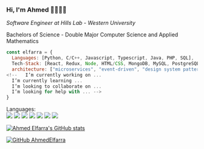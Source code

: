### Hi, I'm Ahmed 👋👋👋👋
_Software Engineer at Hills Lab - Western University_

Bachelors of Science - Double Major Computer Science and Applied Mathematics 

```javascript
const elfarra = {
  Languages: [Python, C/C++, Javascript, Typescript, Java, PHP, SQL],
  Tech-Stack: [React, Redux, Node, HTML/CSS, MongoDB, MySQL, PostgreSQL, Git, Docker, Kubernetes, QT,  Flask, Django, Angular, UNIX, Jira, AWS(EC2, S3, Lambda, Sagemaker), Hadoop, Terraform],
  architecture: ["microservices", "event-driven", "design system pattern"],
<!--   I’m currently working on ...
  I’m currently learning ...
  I’m looking to collaborate on ...
  I’m looking for help with ... -->
}
```
Languages:   
![](https://img.shields.io/badge/Code-Python-informational?style=flat&logo=Python&logoColor=white&color=2bbc8a)
![](https://img.shields.io/badge/Code-Java-informational?style=flat&logo=Java&logoColor=white&color=2bbc8a)
![](https://img.shields.io/badge/Code-C++-informational?style=flat&logo=C++&logoColor=white&color=2bbc8a)
![](https://img.shields.io/badge/Code-C-informational?style=flat&logo=C&logoColor=white&color=2bbc8a)
![](https://img.shields.io/badge/Code-JavaScript-informational?style=flat&logo=JavaScript&logoColor=white&color=2bbc8a)
![](https://img.shields.io/badge/Code-PHP-informational?style=flat&logo=PHP&logoColor=white&color=2bbc8a)
![](https://img.shields.io/badge/Code-SQL-informational?style=flat&logo=SQL&logoColor=white&color=2bbc8a)

<!-- Tech Stack: -->

[![Ahmed Elfarra's GitHub stats](https://github-readme-stats.vercel.app/api?username=AhmedElfarra)](https://github.com/AhmedElfarra/github-readme-stats)

<!-- 
[![Linkedin: Ahmed](https://img.shields.io/badge/-ahmed-elfarra-blue?style=flat-square&logo=Linkedin&logoColor=white&link=https://www.linkedin.com/in/ahmed-elfarra/)](https://www.linkedin.com/in/ahmed-elfarra/) -->
[![GitHub AhmedElfarra](https://img.shields.io/github/followers/AhmedElfarra?label=follow&style=social)](https://github.com/AhmedElfarra)



<!--
**AhmedElfarra/AhmedElfarra** is a ✨ _special_ ✨ repository because its `README.md` (this file) appears on your GitHub profile.

Here are some ideas to get you started:

- 🔭 I’m currently working on ...
- 🌱 I’m currently learning ...
- 👯 I’m looking to collaborate on ...
- 🤔 I’m looking for help with ...
- 💬 Ask me about ...
- 📫 How to reach me: ...
- 😄 Pronouns: ...
- ⚡ Fun fact: ...
-->
